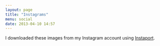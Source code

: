 ```yaml
---
layout: page
title: "Instagrams"
menu: social
date: 2013-04-10 14:57
---
```

I downloaded these images from my Instagram account using [Instaport](http://instaport.me/).